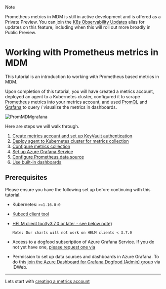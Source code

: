 > [!Note]
> Prometheus metrics in MDM is still in active development and is offered as a Private Preview. You can join the [K8s Observability Updates](https://idwebelements/GroupManagement.aspx?Group=K8sObsUpdates&Operation=join) alias for updates on this feature, including when this will roll out more broadly in Public Preview.

# Working with Prometheus metrics in MDM

This tutorial is an introduction to working with Prometheus based metrics in MDM.

Upon completion of this tutorial, you will have created a metrics account, deployed an agent to a Kubernetes cluster, configured it to scrape [Prometheus](https://prometheus.io/docs/introduction/overview/) metrics into your metrics account, and used [PromQL](https://prometheus.io/docs/prometheus/latest/querying/basics/) and [Grafana](https://grafana.com/grafana/) to query / visualize the metrics in dashboards.

![PromMDMgrafana](~/metrics/images/prometheus/PromMetricsMDMgrafana.png)  
  
Here are steps we will walk through.  

1. [Create metrics account and set up KeyVault authentication](~/metrics/Prometheus/PromMDMTutorial1Account.md)  
2. [Deploy agent to Kubernetes cluster for metrics collection](~/metrics/Prometheus/PromMDMTutorial2DeployAgentHELM.md)  
3. [Configure metrics collection](~/metrics/Prometheus/PromMDMTutorial3ConfigureCollection.md)  
4. [Set up Azure Grafana Service](~/metrics/Prometheus/PromMDMTutorial4SetUpGrafana.md)  
5. [Configure Prometheus data source](~/metrics/Prometheus/PromMDMTutorial5AddPromDataSource.md)  
6. [Use built-in dashboards](~/metrics/Prometheus/PromMDMTutorial6ReuseExistingDashboard.md)

## Prerequisites

Please ensure you have the following set up before continuing with this tutorial.

* Kubernetes: `>=1.16.0-0`  
* [Kubectl client tool](https://kubernetes.io/docs/tasks/tools/install-kubectl-windows/)  
* [HELM client tool(v3.7.0 or later - see below note)](https://helm.sh/docs/intro/install/)  

    ```Note: Our charts will not work on HELM clients < 3.7.0```  
 
* Access to a dogfood subscription of Azure Grafana Service. If you do not yet have one, [please request one via](mailto:ad4g@microsoft.com)  
* Permission to set up data sources and dashboards in Azure Grafana. To do this [join the Azure Dashboard for Grafana Dogfood (Admin) group](https://idweb/identitymanagement/aspx/groups/MyGroups.aspx?popupFromClipboard=%2Fidentitymanagement%2Faspx%2FGroups%2FEditGroup.aspx%3Fid%3Daa23b20a-f5ef-485d-94bd-468bbf2346fb) via IDWeb.

--------------------------------------

Lets start with [creating a metrics account](~/metrics/Prometheus/PromMDMTutorial1Account.md)  

